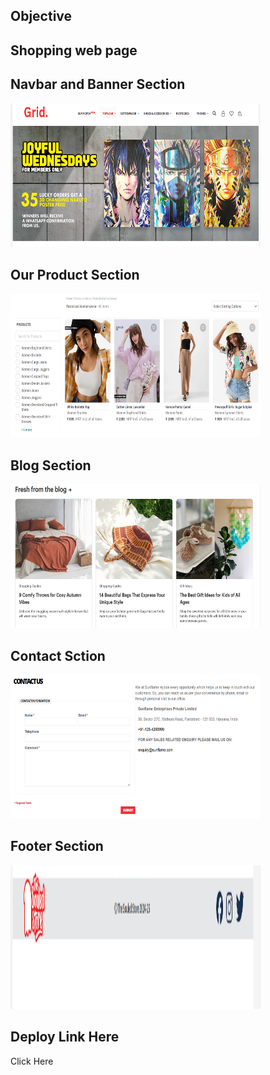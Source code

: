 ## Objective
## Shopping web page</div>

## Navbar and Banner Section
<div><img src="https://github.com/Shanu-Git2002/Masai_eveluation-1/blob/main/assets/Screenshot%20(893).png" width="400" height="230px"> </div>

## Our Product Section
<div><img src="https://github.com/Shanu-Git2002/Masai_eveluation-1/blob/main/assets/Screenshot%20(894).png" width="400" height="230px"> </div>

## Blog Section
<div><img src="https://github.com/Shanu-Git2002/Masai_eveluation-1/blob/main/assets/Screenshot%20(895).png" width="400" height="230px"> </div>

## Contact Sction
<div><img src="https://github.com/Shanu-Git2002/Masai_eveluation-1/blob/main/assets/Screenshot%20(896).png" width="400" height="230px"> </div>

## Footer Section
<div><img src="https://github.com/Shanu-Git2002/Masai_eveluation-1/blob/main/assets/Screenshot%20(897).png" width="400" height="230px"> </div>


## Deploy Link Here
<div href= "https://profound-basbousa-b16987.netlify.app/" target= "_new page" alt="Hey👶">Click Here</div>
